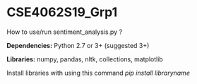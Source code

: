 # CSE4062S19_Grp1
How to use/run sentiment_analysis.py ?

**Dependencies:**
Python 2.7 or 3+   (suggested 3+)

**Libraries:**
numpy, pandas, nltk, collections, matplotlib

Install libraries with using this command *pip install libraryname*
